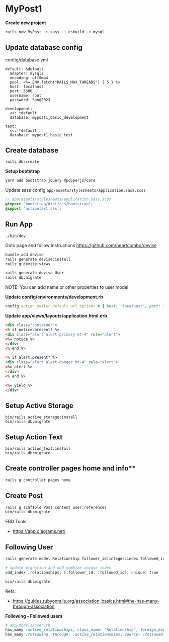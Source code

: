 # MyPost1

**Create new project**
```bash
rails new MyPost -c sass -j esbuild -d mysql
```

## Update database config
config/database.yml
```
default: &default
  adapter: mysql2
  encoding: utf8mb4
  pool: <%= ENV.fetch("RAILS_MAX_THREADS") { 5 } %>
  host: localhost
  port: 3306
  username: root
  password: Son@2023

development:
  <<: *default
  database: mypost1_basic_development

test:
  <<: *default
  database: mypost1_basic_test
```
## Create database
```
rails db:create
```

**Setup bootstrap**
```bash
yarn add bootstrap jquery @popperjs/core
```

Update sass config `app/assets/stylesheets/application.sass.scss`
```scss
// app/assets/stylesheets/application.sass.scss
@import "bootstrap/dist/css/bootstrap";
@import 'actiontext.css';
```

## Run App
```
./bin/dev
```

Goto page and follow instructions https://github.com/heartcombo/devise
```bash
bundle add devise
rails generate devise:install
rails g devise:views

rails generate devise User
rails db:migrate
```
NOTE: You can add name or other properties to user model

**Update config/environments/development.rb**
```rb
config.action_mailer.default_url_options = { host: 'localhost', port: 3006 }
```

**Update app/views/layouts/application.html.erb**
```html
<div class="container">
<% if notice.present? %>
<div class="alert alert-primary mt-4" role="alert">
<%= notice %>
</div>
<% end %>

<% if alert.present? %>
<div class="alert alert-danger mt-4" role="alert">
<%= alert %>
</div>
<% end %>

<%= yield %>
</div>
```

## Setup Active Storage
```
bin/rails active_storage:install
bin/rails db:migrate
```

## Setup Action Text
```
bin/rails action_text:install
bin/rails db:migrate
```

## Create controller pages home and info**
```bash
rails g controller pages home
```

## Create Post
```bash
rails g scaffold Post content user:references
bin/rails db:migrate
```

ERD Tools
- https://app.diagrams.net/

## Following User
```bash
rails generate model Relationship follower_id:integer:index followed_id:integer:index

# update migration and add combine unique index
add_index :relationships, [:follower_id, :followed_id], unique: true

bin/rails db:migrate
```

Refs:
- https://guides.rubyonrails.org/association_basics.html#the-has-many-through-association

**Following - Followed users**
```rb
# app/models/user.rb
has_many :active_relationships, class_name: "Relationship", foreign_key: "follower_id", dependent: :destroy
has_many :following, through: :active_relationships, source: :followed
```
